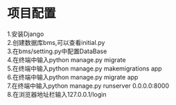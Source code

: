 # 项目配置
1.安装Django\
2.创建数据库bms,可以查看initial.py\
3.在bms/setting.py中配置DataBase\
4.在终端中输入python manage.py migrate\
5.在终端中输入python manage.py makemigrations app\
6.在终端中输入python manage.py migrate app\
7.在终端中输入python manage.py runserver 0.0.0.0:8000\
8.在浏览器地址栏输入127.0.0.1/login
